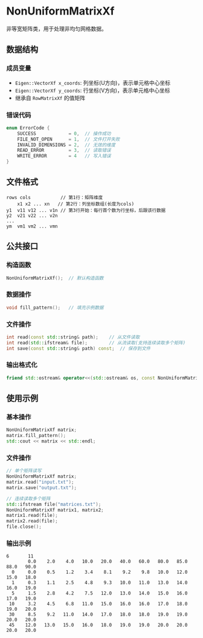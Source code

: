 # NonUniformMatrixXf
非等宽矩阵类，用于处理非均匀网格数据。

## 数据结构
### 成员变量
- `Eigen::VectorXf x_coords`: 列坐标(U方向)，表示单元格中心坐标
- `Eigen::VectorXf y_coords`: 行坐标(V方向)，表示单元格中心坐标
- 继承自 `RowMatrixXf` 的值矩阵

### 错误代码
```cpp
enum ErrorCode {
    SUCCESS            = 0,  // 操作成功
    FILE_NOT_OPEN      = 1,  // 文件打开失败
    INVALID_DIMENSIONS = 2,  // 无效的维度
    READ_ERROR         = 3,  // 读取错误
    WRITE_ERROR        = 4   // 写入错误
}
```

## 文件格式
```
rows cols           // 第1行：矩阵维度
    x1 x2 ... xn   // 第2行：列坐标数组(长度为cols)
y1  v11 v12 ... v1n // 第3行开始：每行首个数为行坐标，后跟该行数据
y2  v21 v22 ... v2n
...
ym  vm1 vm2 ... vmn
```

## 公共接口

### 构造函数
```cpp
NonUniformMatrixXf();  // 默认构造函数
```

### 数据操作
```cpp
void fill_pattern();   // 填充示例数据
```

### 文件操作
```cpp
int read(const std::string& path);    // 从文件读取
int read(std::ifstream& file);        // 从流读取(支持连续读取多个矩阵)
int save(const std::string& path) const;  // 保存到文件
```

### 输出格式化
```cpp
friend std::ostream& operator<<(std::ostream& os, const NonUniformMatrixXf& matrix);
```

## 使用示例

### 基本操作
```cpp
NonUniformMatrixXf matrix;
matrix.fill_pattern();
std::cout << matrix << std::endl;
```

### 文件操作
```cpp
// 单个矩阵读写
NonUniformMatrixXf matrix;
matrix.read("input.txt");
matrix.save("output.txt");

// 连续读取多个矩阵
std::ifstream file("matrices.txt");
NonUniformMatrixXf matrix1, matrix2;
matrix1.read(file);
matrix2.read(file);
file.close();
```

### 输出示例
```
6       11
        0.0    2.0    4.0   10.0   20.0   40.0   60.0   80.0   85.0   88.0   90.0
  0     0.0    0.5    1.2    3.4    8.1    9.2    9.8   10.0   12.0   15.0   18.0
  1     0.3    1.1    2.5    4.8    9.3   10.0   11.0   13.0   14.0   16.0   19.0
  5     1.5    2.8    4.2    7.5   12.0   13.0   14.0   15.0   16.0   17.0   19.0
 10     3.2    4.5    6.8   11.0   15.0   16.0   16.0   17.0   18.0   19.0   20.0
 30     8.5    9.2   11.0   14.0   17.0   18.0   18.0   19.0   19.0   20.0   20.0
 45    12.0   13.0   15.0   16.0   18.0   19.0   19.0   20.0   20.0   20.0   20.0
```


